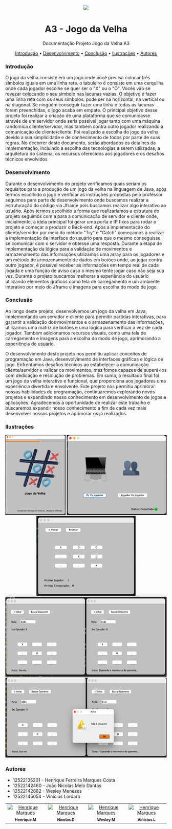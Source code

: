 <p align="center">
  <a href="https://ant.design">
    <img width="200" src="https://loja.anhembionline.com.br/media/logo/stores/7/ANHEMBI.png">
  </a>
  <h1 align="center">A3 - Jogo da Velha </h1>
</p>

<p align="center"> Documentação Projeto Jogo da Velha A3
  
  <p align="center">
  <a href="#introdução">Introdução</a> •
  <a href="#desenvolvimento">Desenvolvimento</a> •
  <a href="#conclusão">Conclusão</a> •
  <a href="#ilustrações">Ilustrações</a> •
  <a href="#autores">Autores</a>
</p>

### Introdução

O jogo da velha consiste em um jogo onde você precisa colocar três símbolos iguais em uma linha reta. o tabuleiro é consiste em uma cerquilha onde cada jogador escolhe se quer ser o "X" ou o "O". Vocês vão se revezar colocando o seu símbolo nas lacunas vazias. O objetivo é fazer uma linha reta com os seus símbolos: pode ser na horizontal, na vertical ou na diagonal. Se ninguém conseguir fazer uma linha e todas as lacunas forem preenchidas, o jogo acaba em empate.
O principal objetivo desse projeto foi realizar a criação de uma plataforma que se comunicasse através de um servidor onde seria possivel jogar tanto com uma máquina randomica cliente/servidor, mas também contra outro jogador realizando a comunicação de cliente/cliente.
Foi realizado a escolha do jogo da velha devido a sua simplicidade e de conhecimento de todos por parte de suas regras. No decorrer deste documento, serão abordados os detalhes da implementação, incluindo a escolha das tecnologias a serem utilizadas, a arquitetura do sistema, os recursos oferecidos aos jogadores e os desafios técnicos envolvidos

### Desenvolvimento

Durante o desenvolvimento do projeto verificamos quais seriam os requisitos para a produção de um jogo da velha na linguagem de Java, após termos escolhido o jogo e verificar as instruções propostas pelo professor seguimos para parte de desenvolvimento onde buscamos realizar a estruturação do código via Jframe pois buscamos realizar algo interativo ao usuário.
Após termos escolhido a forma que realizaríamos a estrutura do projeto seguimos com a para a comunicação de servidor e cliente onde, inicialmente, a ideia principal foi gerar uma porta e IP fixos para rodar o projeto e começar a produzir o Back-end. Após a implementação do cliente/servidor por meio do método "Try" e "Catch" começamos a realizar a implementação da interface do usuário para que o mesmo conseguisse se comunicar com o servidor e obtesse uma resposta.
Durante a etapa de implementação da lógica para a validação de movimentos e armazenamento das informações utilizamos uma array para os jogadores e um método de armazenamento de dados em botões onde, ao jogar contra outro jogador, é possível receber as informações em tempo real de cada jogada e uma função de aviso caso o mesmo tente jogar caso não seja sua vez.
Durante o projeto buscamos melhorar a experiência do usuário utilizando elementos gráficos como tela de carregamento e um ambiente interativo por meio do Jframe e imagens para escolha do modo de jogo.

### Conclusão

Ao longo deste projeto, desenvolvemos um jogo da velha em Java, implementando um servidor e cliente para permitir partidas interativas, para garantir a validação dos movimentos e o armazenamento das informações, utilizamos uma matriz de botões e uma lógica para verificar a vez de cada jogador. Também adicionamos recursos visuais, como uma tela de carregamento e imagens para a escolha do modo de jogo, aprimorando a experiência do usuário.

O desenvolvimento deste projeto nos permitiu aplicar conceitos de programação em Java, desenvolvimento de interfaces gráficas e lógica de jogo. Enfrentamos desafios técnicos ao estabelecer a comunicação cliente/servidor e validar os movimentos, mas fomos capazes de superá-los com dedicação e resolução de problemas.
Em suma, o resultado final foi um jogo da velha interativo e funcional, que proporciona aos jogadores uma experiência divertida e envolvente. Este projeto nos permitiu aprimorar nossas habilidades de programação, continuaremos explorando novos projetos e expandindo nosso conhecimento em desenvolvimento de jogos e aplicações. Agradecemos a oportunidade de realizar este trabalho e buscaremos expandir nosso conhecimento a fim de cada vez mais desenvolver nossos projetos e aprimorar os já realizados.

### Ilustrações

<p align="center">
     <img alt="png" src="./Imagens Github/SplashScreen.png" height="250"/>
     <img alt="png" src="./Imagens Github/EscolherModo.png" height="250"/>
     <img alt="png" src="./Imagens Github/PcVsPlayer.png" height="250"/>
     <img alt="png" src="./Imagens Github/DoisJogadores.png" height="250"/>
     <img alt="png" src="./Imagens Github/Aviso.png" height="250"/>

</p>

### Autores

* 12522135201 - Henrique Ferreira Marques Costa
* 12522142460 - João Nicolas Melo Dantas
* 12522142882 - Wesley Menezes
* 12522145054 - Vinicius Lordaro

<table align="center">
  <tbody>
    <tr>
      <td align="center" valign="top" width="14.28%"><a href="https://github.com/RickyMarq"><img src="https://avatars.githubusercontent.com/u/86681672?s=96&v=4" width="100px;" alt="Henrique Marques"/><br /><sub><b>Henrique M</b></sub></a><br /><a href="https://github.com/RickyMarq" </td>
     <td align="center" valign="top" width="14.28%"><a href="https://github.com/nicolasdantasss"><img src="https://avatars.githubusercontent.com/u/129739030?v=4" width="100px;" alt="Henrique Marques"/><br /><sub><b>Nicolas D</b></sub></ a><br /><a href="https://github.com/RickyMarq" </td>
     <td align="center" valign="top" width="14.28%"><a href="https://github.com/xxwelldone"><img src="https://avatars.githubusercontent.com/u/102559266?v=4" width="100px;" alt="Henrique Marques"/><br /><sub><b>Wesley M </b></sub></ a><br /><a href="https://github.com/RickyMarq" </td>
     <td align="center" valign="top" width="14.28%"><a href="https://github.com/Vlordaro"><img src="https://avatars.githubusercontent.com/u/106718023?v=4" width="100px;" alt="Henrique Marques"/><br /><sub><b>Vinicius L</b></sub></ a><br /><a href="https://github.com/RickyMarq" </td>
    </tr>
  </tbody>
</table> 
